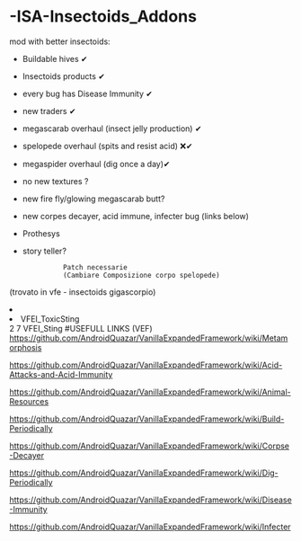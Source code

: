 # -ISA-Insectoids_Addons

mod with better insectoids:
- Buildable hives ✔
- Insectoids products ✔
- every bug has Disease Immunity ✔
- new traders ✔
- megascarab overhaul (insect jelly production) ✔
- spelopede overhaul (spits and resist acid) ❌✔
- megaspider overhaul (dig once a day)✔
- no new textures ?
- new fire fly/glowing megascarab butt?
- new corpes decayer, acid immune, infecter bug (links below)
- Prothesys 
- story teller?


                Patch necessarie
                (Cambiare Composizione corpo spelopede)
(trovato in vfe - insectoids gigascorpio)
<tool>
      <li>
        <capacities>
          <li>VFEI_ToxicSting</li>
        </capacities>
        <cooldownTime>2</cooldownTime>
        <power>7</power>
        <linkedBodyPartsGroup>VFEI_Sting</linkedBodyPartsGroup>
      </li>
</tool>
              #USEFULL LINKS (VEF)
https://github.com/AndroidQuazar/VanillaExpandedFramework/wiki/Metamorphosis

https://github.com/AndroidQuazar/VanillaExpandedFramework/wiki/Acid-Attacks-and-Acid-Immunity

https://github.com/AndroidQuazar/VanillaExpandedFramework/wiki/Animal-Resources

https://github.com/AndroidQuazar/VanillaExpandedFramework/wiki/Build-Periodically

https://github.com/AndroidQuazar/VanillaExpandedFramework/wiki/Corpse-Decayer

https://github.com/AndroidQuazar/VanillaExpandedFramework/wiki/Dig-Periodically

https://github.com/AndroidQuazar/VanillaExpandedFramework/wiki/Disease-Immunity

https://github.com/AndroidQuazar/VanillaExpandedFramework/wiki/Infecter
